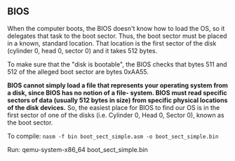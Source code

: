 ## BIOS

When the computer boots, the BIOS doesn't know how to load the OS, so it delegates that task to the boot sector. Thus, the boot sector must be placed in a known, standard location. That location is the first sector of the disk (cylinder 0, head 0, sector 0) and it takes 512 bytes.

To make sure that the "disk is bootable", the BIOS checks that bytes 511 and 512 of the alleged boot sector are bytes 0xAA55.

**BIOS cannot simply load a file that represents your operating system from a disk, since BIOS has no notion of a file- system. BIOS must read specific sectors of data (usually 512 bytes in size) from specific physical locations of the disk devices.** So, the easiest place for BIOS to find our OS is in the first sector of one of the disks (i.e. Cylinder 0, Head 0, Sector 0), known as the boot sector. 

To compile: `nasm -f bin boot_sect_simple.asm -o boot_sect_simple.bin`

Run: qemu-system-x86_64 boot_sect_simple.bin
